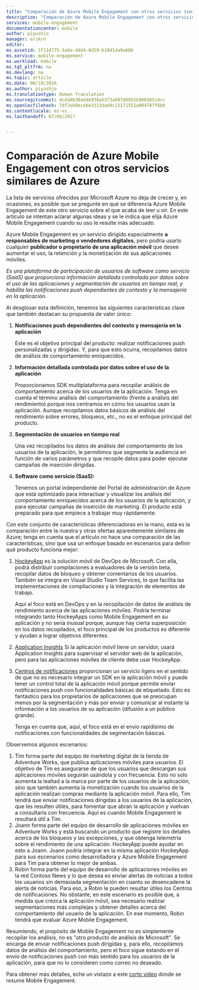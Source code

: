 ```yaml
---
title: "Comparación de Azure Mobile Engagement con otros servicios similares de Azure"
description: "Comparación de Azure Mobile Engagement con otros servicios similares de Azure: HockeyApp, AppInsights y Centros de notificaciones"
services: mobile-engagement
documentationcenter: mobile
author: piyushjo
manager: erikre
editor: 
ms.assetid: 1f114775-3a9a-4dd4-8d59-b10d1da9a68b
ms.service: mobile-engagement
ms.workload: mobile
ms.tgt_pltfrm: na
ms.devlang: na
ms.topic: article
ms.date: 08/19/2016
ms.author: piyushjo
ms.translationtype: Human Translation
ms.sourcegitcommit: dcda8b30adde930ab373a087d6955b900365c4cc
ms.openlocfilehash: 7df2eb9ecebe3313dad9c15171552a084787f6b8
ms.contentlocale: es-es
ms.lasthandoff: 07/06/2017


---
```

# <a name="comparing-azure-mobile-engagement-with-other-similar-azure-services"></a>Comparación de Azure Mobile Engagement con otros servicios similares de Azure
La lista de servicios ofrecidos por Microsoft Azure no deja de crecer y, en ocasiones, es posible que se pregunte en qué se diferencia Azure Mobile Engagement de este otro servicio sobre el que acaba de leer u oír. En este artículo se intentan aclarar algunas ideas y se le indica que elija Azure Mobile Engagement cuando su uso le resulte más adecuado. 

Azure Mobile Engagement es un servicio dirigido especialmente **a responsables de marketing o vendedores digitales**, pero podría usarlo cualquier **publicador o propietario de una aplicación móvil** que desee aumentar el uso, la retención y la monetización de sus aplicaciones móviles. 

*Es una plataforma de participación de usuarios de software como servicio (SaaS) que proporciona información detallada controlada por datos sobre el uso de las aplicaciones y segmentación de usuarios en tiempo real, y habilita las notificaciones push dependientes de contexto y la mensajería en la aplicación.* 

Al desglosar esta definición, tenemos las siguientes características clave que también destacan su propuesta de valor único:

1. **Notificaciones push dependientes del contexto y mensajería en la aplicación**
   
   Este es el objetivo principal del producto: realizar notificaciones push personalizadas y dirigidas. Y, para que esto ocurra, recopilamos datos de análisis de comportamiento enriquecidos. 
2. **Información detallada controlada por datos sobre el uso de la aplicación**
   
   Proporcionamos SDK multiplataforma para recopilar análisis de comportamiento acerca de los usuarios de la aplicación. Tenga en cuenta el término análisis del comportamiento (frente a análisis del rendimiento) porque nos centramos en cómo los usuarios usan la aplicación. Aunque recopilamos datos básicos de análisis del rendimiento sobre errores, bloqueos, etc., no es el enfoque principal del producto. 
3. **Segmentación de usuarios en tiempo real**
   
   Una vez recopilados los datos de análisis del comportamiento de los usuarios de la aplicación, le permitimos que segmente la audiencia en función de varios parámetros y que recopile datos para poder ejecutar campañas de inserción dirigidas. 
4. **Software como servicio (SaaS):**
   
   Tenemos un portal independiente del Portal de administración de Azure que está optimizado para interactuar y visualizar los análisis del comportamiento enriquecidos acerca de los usuarios de la aplicación, y para ejecutar campañas de inserción de marketing. El producto está preparado para que empiece a trabajar muy rápidamente.   

Con este conjunto de características diferenciadoras en la mano, esta es la comparación entre la nuestra y otras ofertas aparentemente similares de Azure; tenga en cuenta que el artículo no hace una comparación de las características, sino que usa un enfoque basado en escenarios para definir qué producto funciona mejor:

1. [HockeyApp](https://azure.microsoft.com/services/hockeyapp/) es la solución móvil de DevOps de Microsoft. Con ella, podrá distribuir compilaciones a evaluadores de la versión beta, recopilar datos de bloqueo y obtener comentarios de los usuarios. También se integra en Visual Studio Team Services, lo que facilita las implementaciones de compilaciones y la integración de elementos de trabajo. 
   
   Aquí el foco está en DevOps y en la recopilación de datos de análisis de rendimiento acerca de las aplicaciones móviles. Podría terminar integrando tanto HockeyApps como Mobile Engagement en su aplicación y no sería inusual porque, aunque hay cierta superposición en los datos recopilados, el foco principal de los productos es diferente y ayudan a lograr objetivos diferentes.  
2. [Application Insights](../application-insights/app-insights-overview.md) Si la aplicación móvil tiene un servidor, usará Application Insights para supervisar el servidor web de la aplicación, pero para las aplicaciones móviles de cliente debe usar HockeyApp. 
3. [Centros de notificaciones](https://azure.microsoft.com/services/notification-hubs/) proporcionan un servicio ligero en el sentido de que no es necesario integrar un SDK en la aplicación móvil y puede tener un control total de la aplicación móvil porque permite enviar notificaciones push con funcionalidades básicas de etiquetado. Esto es fantástico para los propietarios de aplicaciones que se preocupan menos por la segmentación y más por enviar y comunicar al instante la información a los usuarios de su aplicación (difusión a un público grande). 
   
   Tenga en cuenta que, aquí, el foco está en el envío rapidísimo de notificaciones con funcionalidades de segmentación básicas. 

Observemos algunos escenarios:

1. Tim forma parte del equipo de marketing digital de la tienda de Adventure Works, que publica aplicaciones móviles para usuarios. El objetivo de Tim es asegurarse de que los usuarios que descargan sus aplicaciones móviles seguirán usándola y con frecuencia. Esto no solo aumenta la lealtad a la marca por parte de los usuarios de la aplicación, sino que también aumenta la monetización cuando los usuarios de la aplicación realizan compras mediante la aplicación móvil. Para ello, Tim tendrá que enviar notificaciones dirigidas a los usuarios de la aplicación, que les resulten útiles, para fomentar que abran la aplicación y vuelvan a consultarla con frecuencia. Aquí es cuando Mobile Engagement le resultará útil a Tim. 
2. Joann forma parte del equipo de desarrollo de aplicaciones móviles en Adventure Works y está buscando un producto que registre los detalles acerca de los bloqueos y las excepciones, y que obtenga telemetría sobre el rendimiento de una aplicación. HockeyApp puede ayudar en esto a Joann. Joann podría integrar en la misma aplicación HockeyApp para sus escenarios como desarrolladora y Azure Mobile Engagement para Tim para obtener lo mejor de ambas. 
3. Robin forma parte del equipo de desarrollo de aplicaciones móviles en la red Contoso News y lo que desea es enviar alertas de noticias a todos los usuarios sin demasiada segmentación en cuanto se desencadene la alerta de noticias. Para eso, a Robin le pueden resultar útiles los Centros de notificaciones. 
   No obstante, en este escenario es posible que, a medida que crezca la aplicación móvil, sea necesario realizar segmentaciones más complejas y obtener detalles acerca del comportamiento del usuario de la aplicación. En ese momento, Robin tendrá que evaluar Azure Mobile Engagement. 

Resumiendo, el propósito de Mobile Engagement no es simplemente recopilar los análisis, no es "otro producto de análisis de Microsoft". Se encarga de enviar notificaciones push dirigidas y, para ello, recopilamos datos de análisis del comportamiento, pero el foco sigue estando en el envío de notificaciones push con más sentido para los usuarios de la aplicación, para que no lo consideren como correo no deseado. 

Para obtener más detalles, eche un vistazo a este [corto vídeo](mobile-engagement-overview.md) donde se resume Mobile Engagement. 


